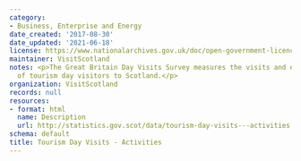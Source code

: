 ```yaml
---
category:
- Business, Enterprise and Energy
date_created: '2017-08-30'
date_updated: '2021-06-18'
license: https://www.nationalarchives.gov.uk/doc/open-government-licence/version/3/
maintainer: VisitScotland
notes: <p>The Great Britain Day Visits Survey measures the visits and expenditure
  of tourism day visitors to Scotland.</p>
organization: VisitScotland
records: null
resources:
- format: html
  name: Description
  url: http://statistics.gov.scot/data/tourism-day-visits---activities
schema: default
title: Tourism Day Visits - Activities
---
```

